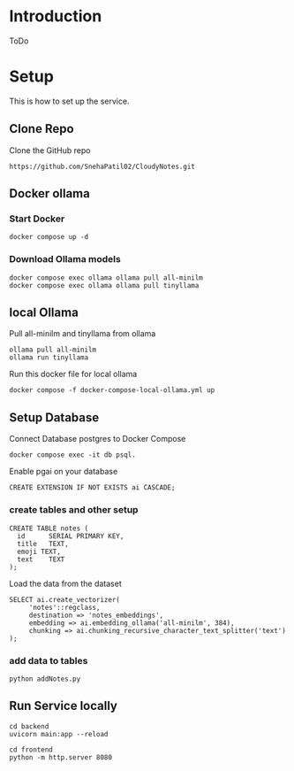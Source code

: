 # Introduction

ToDo

# Setup
This is how to set up the service.

## Clone Repo
Clone the GitHub repo
```
https://github.com/SnehaPatil02/CloudyNotes.git
```
## Docker ollama
### Start Docker

```
docker compose up -d 
```

### Download Ollama models 
```
docker compose exec ollama ollama pull all-minilm
docker compose exec ollama ollama pull tinyllama
```
## local Ollama
Pull all-minilm and tinyllama from ollama 
```
ollama pull all-minilm
ollama run tinyllama
```
Run this docker file for local ollama
```
docker compose -f docker-compose-local-ollama.yml up
```

## Setup Database
Connect Database postgres to Docker Compose
```
docker compose exec -it db psql.
```
Enable pgai on your database
```
CREATE EXTENSION IF NOT EXISTS ai CASCADE;
```
### create tables and other setup 
  ```
  CREATE TABLE notes (
    id      SERIAL PRIMARY KEY,
    title   TEXT,
    emoji TEXT,
    text    TEXT
);
```
Load the data from the dataset
```
SELECT ai.create_vectorizer(
     'notes'::regclass,
     destination => 'notes_embeddings',
     embedding => ai.embedding_ollama('all-minilm', 384),
     chunking => ai.chunking_recursive_character_text_splitter('text')
);
```

### add data to tables
```
python addNotes.py
```


## Run Service locally
```
cd backend
uvicorn main:app --reload

cd frontend
python -m http.server 8080
```

